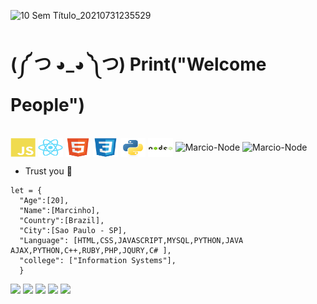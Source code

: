 ![10 Sem Título_20210731235529](https://user-images.githubusercontent.com/81580725/127784625-7ece538c-b63f-4d31-883b-8e9d9de2cd20.png)
# (༼ つ ◕_◕ ༽つ) Print("Welcome  People")




<div style="display: inline_block"><br>
  <img align="center" alt="Marcio-Js" height="30" width="40" src="https://raw.githubusercontent.com/devicons/devicon/master/icons/javascript/javascript-plain.svg">
  <img align="center" alt="Marcio-React" height="30" width="40" src="https://raw.githubusercontent.com/devicons/devicon/master/icons/react/react-original.svg">
  <img align="center" alt="Marcio-HTML" height="30" width="40" src="https://raw.githubusercontent.com/devicons/devicon/master/icons/html5/html5-original.svg">
  <img align="center" alt="Marcio-CSS" height="30" width="40" src="https://raw.githubusercontent.com/devicons/devicon/master/icons/css3/css3-original.svg">
  <img align="center" alt="Marcio-Python" height="30" width="40" src="https://raw.githubusercontent.com/devicons/devicon/master/icons/python/python-original.svg">
  <img align="center" alt="Marcio-Node" height="30" width="40" src="https://raw.githubusercontent.com/devicons/devicon/master/icons/nodejs/nodejs-original-wordmark.svg">
   <img align="center" alt="Marcio-Node" height="30" width="40" src="https://upload.wikimedia.org/wikipedia/commons/thumb/2/27/PHP-logo.svg/2560px-PHP-logo.svg.png">
   <img align="center" alt="Marcio-Node" height="30" width="40" src="https://cdn.iconscout.com/icon/free/png-512/jquery-10-1175155.png">
</div>


- Trust you 🎇


```
let = {
  "Age":[20],
  "Name":[Marcinho],
  "Country":[Brazil],
  "City":[Sao Paulo - SP],
  "Language": [HTML,CSS,JAVASCRIPT,MYSQL,PYTHON,JAVA AJAX,PYTHON,C++,RUBY,PHP,JQURY,C# ],
  "college": ["Information Systems"],
  }
```


<div> 
  <a href="https://www.instagram.com/daniella_mallta/" target="_blank"><img src="https://img.shields.io/badge/-Instagram-%23E4405F?style=for-the-badge&logo=instagram&logoColor=white" target="_blank"></a>
 	<a href="https://www.twitch.tv/daniizzinha" target="_blank"><img src="https://img.shields.io/badge/Twitch-9146FF?style=for-the-badge&logo=twitch&logoColor=white" target="_blank"></a>
 <a href="https://discord.com/channels/@Danizinha#2024" target="_blank"><img src="https://img.shields.io/badge/Discord-7289DA?style=for-the-badge&logo=discord&logoColor=white" target="_blank"></a> 
  <a href = "mailto:danimaltoc@gmail.com"><img src="https://img.shields.io/badge/-Gmail-%23333?style=for-the-badge&logo=gmail&logoColor=white" target="_blank"></a>
  <a href="https://www.linkedin.com/in/daniela-malta-4866b9207/" target="_blank"><img src="https://img.shields.io/badge/-LinkedIn-%230077B5?style=for-the-badge&logo=linkedin&logoColor=white" target="_blank"></a>
</div>



 
